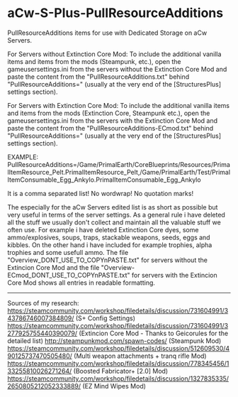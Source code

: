 # aCw-S-Plus-PullResourceAdditions
PullResourceAdditions items for use with Dedicated Storage on aCw Servers.

For Servers without Extinction Core Mod:
To include the additional vanilla items and items from the mods (Steampunk, etc.), open the gameusersettings.ini from the servers without the Extinction Core Mod and paste the content from the "PullResourceAdditions.txt" behind "PullResourceAdditions=" (usually at the very end of the [StructuresPlus] settings section).

For Servers with Extinction Core Mod:
To include the additional vanilla items and items from the mods (Extinction Core, Steampunk etc.), open the gameusersettings.ini from the servers with the Extinction Core Mod and paste the content from the "PullResourceAdditions-ECmod.txt" behind "PullResourceAdditions=" (usually at the very end of the [StructuresPlus] settings section).

EXAMPLE:
PullResourceAdditions=/Game/PrimalEarth/CoreBlueprints/Resources/PrimalItemResource_Pelt.PrimalItemResource_Pelt,/Game/PrimalEarth/Test/PrimalItemConsumable_Egg_Ankylo.PrimalItemConsumable_Egg_Ankylo

It is a comma separated list! No wordwrap! No quotation marks!

The especially for the aCw Servers edited list is as short as possible but very useful in terms of the server settings. As a general rule i have deleted all the stuff we usually don't collect and maintain all the valuable stuff we often use. For example i have deleted Extinction Core dyes, some ammo/explosives, soups, traps, stackable weapons, seeds, eggs and kibbles. On the other hand i have included for example trophies, alpha trophies and some usefull ammo.
The file "Overview_DONT_USE_TO_COPYnPASTE.txt" for servers without the Extincion Core Mod and the file "Overview-ECmod_DONT_USE_TO_COPYnPASTE.txt" for servers with the Extincion Core Mod shows all entries in readable formatting.


_________________________
Sources of my research:
https://steamcommunity.com/workshop/filedetails/discussion/731604991/343786746007384809/    (S+ Config Settings)
https://steamcommunity.com/workshop/filedetails/discussion/731604991/3277925755440390079/   (Extincion Core Mod - Thanks to Geicorules for the detailed list)
http://steampunkmod.com/spawn-codes/                                                        (Steampunk Mod)
https://steamcommunity.com/workshop/filedetails/discussion/512609530/490125737470505480/    (Multi weapon attachments + tranq rifle Mod)
https://steamcommunity.com/workshop/filedetails/discussion/778345456/133255810026271264/    (Boosted Fabricator+ [2.0] Mod)
https://steamcommunity.com/workshop/filedetails/discussion/1327835335/2650805212052333889/  (EZ Mind Wipes Mod)
